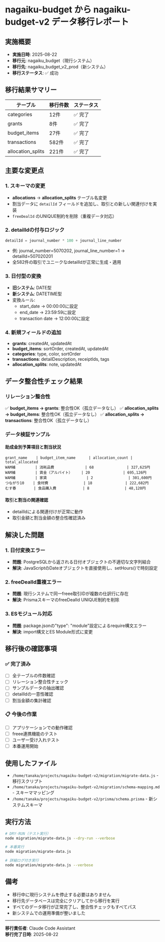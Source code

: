 # nagaiku-budget から nagaiku-budget-v2 データ移行レポート

## 実施概要
- **実施日時**: 2025-08-22
- **移行元**: nagaiku_budget（現行システム）
- **移行先**: nagaiku_budget_v2_prod（新システム）
- **移行ステータス**: ✅ 成功

## 移行結果サマリー

| テーブル | 移行件数 | ステータス |
|----------|----------|------------|
| categories | 12件 | ✅ 完了 |
| grants | 8件 | ✅ 完了 |
| budget_items | 27件 | ✅ 完了 |
| transactions | 582件 | ✅ 完了 |
| allocation_splits | 221件 | ✅ 完了 |

## 主要な変更点

### 1. スキーマの変更
- **allocations** → **allocation_splits** テーブル名変更
- 割当データに `detailId` フィールドを追加し、取引との新しい関連付けを実装
- `freeDealId` のUNIQUE制約を削除（重複データ対応）

### 2. detailIdの付与ロジック
```javascript
detailId = journal_number * 100 + journal_line_number
```
- 例: journal_number=5070202, journal_line_number=1 → detailId=507020201
- 全582件の取引でユニークなdetailIdが正常に生成・適用

### 3. 日付型の変換
- **旧システム**: DATE型
- **新システム**: DATETIME型
- 変換ルール:
  - start_date → 00:00:00に設定
  - end_date → 23:59:59に設定
  - transaction date → 12:00:00に設定

### 4. 新規フィールドの追加
- **grants**: createdAt, updatedAt
- **budget_items**: sortOrder, createdAt, updatedAt
- **categories**: type, color, sortOrder
- **transactions**: detailDescription, receiptIds, tags
- **allocation_splits**: note, updatedAt

## データ整合性チェック結果

### リレーション整合性
✅ **budget_items → grants**: 整合性OK（孤立データなし）
✅ **allocation_splits → budget_items**: 整合性OK（孤立データなし）
✅ **allocation_splits → transactions**: 整合性OK（孤立データなし）

### データ検証サンプル

#### 助成金別予算項目と割当状況
```
grant_name    | budget_item_name      | allocation_count | total_allocated
WAM補         | 消耗品費              | 68               | 327,625円
WAM補         | 賃金（アルバイト）    | 20               | 695,126円
WAM補         | 家賃                  | 2                | 301,600円
つながり10    | 食材費                | 18               | 222,682円
むす春        | 食品購入費            | 8                | 48,120円
```

#### 取引と割当の関連確認
- detailIdによる関連付けが正常に動作
- 取引金額と割当金額の整合性確認済み

## 解決した問題

### 1. 日付変換エラー
- **問題**: PostgreSQLから返される日付オブジェクトの不適切な文字列結合
- **解決**: JavaScriptのDateオブジェクトを直接使用し、setHours()で時刻設定

### 2. freeDealId重複エラー
- **問題**: 現行システムで同一freee取引IDが複数の仕訳行に存在
- **解決**: PrismaスキーマのfreeDealId UNIQUE制約を削除

### 3. ESモジュール対応
- **問題**: package.jsonの"type": "module"設定によるrequire構文エラー
- **解決**: import構文とES Module形式に変更

## 移行後の確認事項

### ✅ 完了済み
- [ ] 全テーブルの件数確認
- [ ] リレーション整合性チェック
- [ ] サンプルデータの抽出確認
- [ ] detailIdの一意性確認
- [ ] 割当金額の集計確認

### 📋 今後の作業
- [ ] アプリケーションでの動作確認
- [ ] freee連携機能のテスト
- [ ] ユーザー受け入れテスト
- [ ] 本番運用開始

## 使用したファイル
- `/home/tanaka/projects/nagaiku-budget-v2/migration/migrate-data.js` - 移行スクリプト
- `/home/tanaka/projects/nagaiku-budget-v2/migration/schema-mapping.md` - スキーママッピング
- `/home/tanaka/projects/nagaiku-budget-v2/prisma/schema.prisma` - 新システムスキーマ

## 実行方法
```bash
# DRY-RUN（テスト実行）
node migration/migrate-data.js --dry-run --verbose

# 本番実行
node migration/migrate-data.js

# 詳細ログ付き実行
node migration/migrate-data.js --verbose
```

## 備考
- 移行中に現行システムを停止する必要はありません
- 移行先データベースは完全にクリアしてから移行を実行
- すべてのデータ移行が正常完了し、整合性チェックもすべてパス
- 新システムでの運用準備が整いました

---
**移行責任者**: Claude Code Assistant  
**移行完了日時**: 2025-08-22